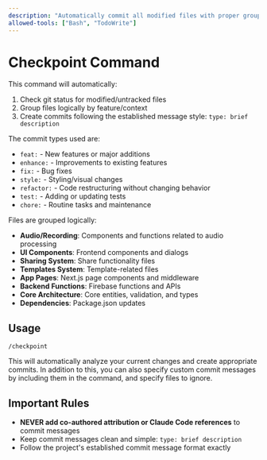 ```yaml
---
description: "Automatically commit all modified files with proper grouping and commit message style"
allowed-tools: ["Bash", "TodoWrite"]
---
```


# Checkpoint Command

This command will automatically:

1. Check git status for modified/untracked files
2. Group files logically by feature/context
3. Create commits following the established message style: `type: brief description`

The commit types used are:

- `feat:` - New features or major additions
- `enhance:` - Improvements to existing features
- `fix:` - Bug fixes
- `style:` - Styling/visual changes
- `refactor:` - Code restructuring without changing behavior
- `test:` - Adding or updating tests
- `chore:` - Routine tasks and maintenance

Files are grouped logically:

- **Audio/Recording**: Components and functions related to audio processing
- **UI Components**: Frontend components and dialogs
- **Sharing System**: Share functionality files
- **Templates System**: Template-related files
- **App Pages**: Next.js page components and middleware
- **Backend Functions**: Firebase functions and APIs
- **Core Architecture**: Core entities, validation, and types
- **Dependencies**: Package.json updates

## Usage

```
/checkpoint
```

This will automatically analyze your current changes and create appropriate commits. In addition to this, you can also specify custom commit messages by including them in the command, and specify files to ignore.

## Important Rules

- **NEVER add co-authored attribution or Claude Code references** to commit messages
- Keep commit messages clean and simple: `type: brief description`
- Follow the project's established commit message format exactly
